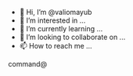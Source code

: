 - 👋 Hi, I’m @valiomayub
- 👀 I’m interested in ...
- 🌱 I’m currently learning ...
- 💞️ I’m looking to collaborate on ...
- 📫 How to reach me ...

<!---
valiomayub/valiomayub is a ✨ special ✨ repository because its `README.md` (this file) appears on your GitHub profile.
You can click the Preview link to take a look at your changes.
---> command@
